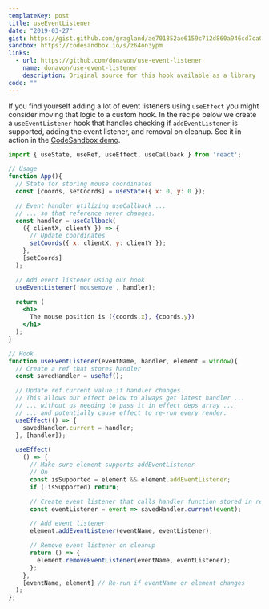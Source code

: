 ```yaml
---
templateKey: post
title: useEventListener
date: "2019-03-27"
gist: https://gist.github.com/gragland/ae701852ae6159c712d860a946cd7ca0
sandbox: https://codesandbox.io/s/z64on3ypm
links:
  - url: https://github.com/donavon/use-event-listener
    name: donavon/use-event-listener
    description: Original source for this hook available as a library
code: ""
---
```


If you find yourself adding a lot of event listeners using `useEffect` you might consider moving that logic to a custom hook. In the recipe below we create a `useEventListener` hook that handles checking if `addEventListener` is supported, adding the event listener, and removal on cleanup. See it in action in the [CodeSandbox demo](https://codesandbox.io/s/z64on3ypm).

```jsx
import { useState, useRef, useEffect, useCallback } from 'react';

// Usage
function App(){
  // State for storing mouse coordinates
  const [coords, setCoords] = useState({ x: 0, y: 0 });

  // Event handler utilizing useCallback ...
  // ... so that reference never changes.
  const handler = useCallback(
    ({ clientX, clientY }) => {
      // Update coordinates
      setCoords({ x: clientX, y: clientY });
    },
    [setCoords]
  );

  // Add event listener using our hook
  useEventListener('mousemove', handler);

  return (
    <h1>
      The mouse position is ({coords.x}, {coords.y})
    </h1>
  );
}

// Hook
function useEventListener(eventName, handler, element = window){
  // Create a ref that stores handler
  const savedHandler = useRef();

  // Update ref.current value if handler changes.
  // This allows our effect below to always get latest handler ...
  // ... without us needing to pass it in effect deps array ...
  // ... and potentially cause effect to re-run every render.
  useEffect(() => {
    savedHandler.current = handler;
  }, [handler]);

  useEffect(
    () => {
      // Make sure element supports addEventListener
      // On
      const isSupported = element && element.addEventListener;
      if (!isSupported) return;

      // Create event listener that calls handler function stored in ref
      const eventListener = event => savedHandler.current(event);

      // Add event listener
      element.addEventListener(eventName, eventListener);

      // Remove event listener on cleanup
      return () => {
        element.removeEventListener(eventName, eventListener);
      };
    },
    [eventName, element] // Re-run if eventName or element changes
  );
};
```

